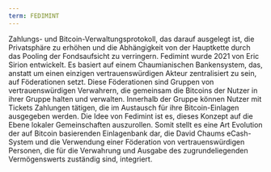 ```yaml
---
term: FEDIMINT
---
```


Zahlungs- und Bitcoin-Verwaltungsprotokoll, das darauf ausgelegt ist, die Privatsphäre zu erhöhen und die Abhängigkeit von der Hauptkette durch das Pooling der Fondsaufsicht zu verringern. Fedimint wurde 2021 von Eric Sirion entwickelt. Es basiert auf einem Chaumianischen Bankensystem, das, anstatt um einen einzigen vertrauenswürdigen Akteur zentralisiert zu sein, auf Föderationen setzt. Diese Föderationen sind Gruppen von vertrauenswürdigen Verwahrern, die gemeinsam die Bitcoins der Nutzer in ihrer Gruppe halten und verwalten. Innerhalb der Gruppe können Nutzer mit Tickets Zahlungen tätigen, die im Austausch für ihre Bitcoin-Einlagen ausgegeben werden. Die Idee von Fedimint ist es, dieses Konzept auf die Ebene lokaler Gemeinschaften auszurollen. Somit stellt es eine Art Evolution der auf Bitcoin basierenden Einlagenbank dar, die David Chaums eCash-System und die Verwendung einer Föderation von vertrauenswürdigen Personen, die für die Verwahrung und Ausgabe des zugrundeliegenden Vermögenswerts zuständig sind, integriert.